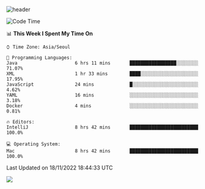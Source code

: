 ![header](https://capsule-render.vercel.app/api?type=Egg&color=timeAuto&height=300&section=header&text=PoPo&fontSize=90&animation=fadeIn)

  <!--START_SECTION:waka-->
![Code Time](http://img.shields.io/badge/Code%20Time-282%20hrs%204%20mins-blue)

📊 **This Week I Spent My Time On** 

```text
⌚︎ Time Zone: Asia/Seoul

💬 Programming Languages: 
Java                     6 hrs 11 mins       █████████████████░░░░░░░░   71.07% 
XML                      1 hr 33 mins        ████░░░░░░░░░░░░░░░░░░░░░   17.95% 
JavaScript               24 mins             █░░░░░░░░░░░░░░░░░░░░░░░░   4.62% 
YAML                     16 mins             ░░░░░░░░░░░░░░░░░░░░░░░░░   3.18% 
Docker                   4 mins              ░░░░░░░░░░░░░░░░░░░░░░░░░   0.81%

🔥 Editors: 
IntelliJ                 8 hrs 42 mins       █████████████████████████   100.0%

💻 Operating System: 
Mac                      8 hrs 42 mins       █████████████████████████   100.0%

```


 Last Updated on 18/11/2022 18:44:33 UTC
<!--END_SECTION:waka-->



<img src="https://capsule-render.vercel.app/api?type=Egg&color=timeAuto&height=300&section=footer&text=PoPo&fontSize=90&animation=fadeIn&reversal=true" />
